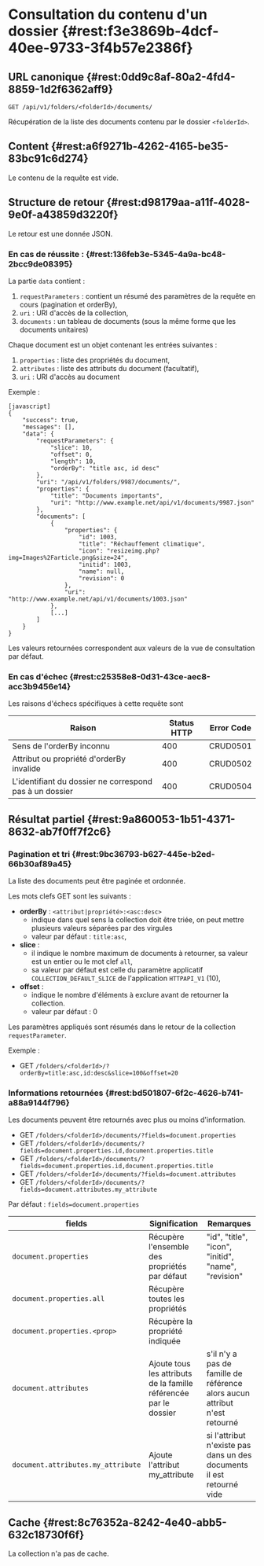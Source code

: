 # Consultation du contenu d'un dossier {#rest:f3e3869b-4dcf-40ee-9733-3f4b57e2386f}

## URL canonique {#rest:0dd9c8af-80a2-4fd4-8859-1d2f6362aff9}

    GET /api/v1/folders/<folderId>/documents/

Récupération de la liste des documents contenu par le dossier `<folderId>`.

## Content {#rest:a6f9271b-4262-4165-be35-83bc91c6d274}

Le contenu de la requête est vide.

## Structure de retour {#rest:d98179aa-a11f-4028-9e0f-a43859d3220f}

Le retour est une donnée JSON.

### En cas de réussite : {#rest:136feb3e-5345-4a9a-bc48-2bcc9de08395}

La partie `data` contient :

1.  `requestParameters` : contient un résumé des paramètres de la requête en cours (pagination et orderBy),
1.  `uri` : URI d'accès de la collection,
1.  `documents` : un tableau de documents (sous la même forme que les documents unitaires)

Chaque document est un objet contenant les entrées suivantes :

1.  `properties` : liste des propriétés du document,
1.  `attributes` : liste des attributs du document (facultatif),
1.  `uri` : URI d'accès au document

Exemple :

    [javascript]
    {
        "success": true,
        "messages": [],
        "data": {
            "requestParameters": {
                "slice": 10,
                "offset": 0,
                "length": 10,
                "orderBy": "title asc, id desc"
            },
            "uri": "/api/v1/folders/9987/documents/",
            "properties": {
                "title": "Documents importants",
                "uri": "http://www.example.net/api/v1/documents/9987.json"
            },
            "documents": [
                {
                    "properties": {
                        "id": 1003,
                        "title": "Réchauffement climatique",
                        "icon": "resizeimg.php?img=Images%2Farticle.png&size=24",
                        "initid": 1003,
                        "name": null,
                        "revision": 0
                    },
                    "uri": "http://www.example.net/api/v1/documents/1003.json"
                },
                [...]
            ]
        }
    }

<span class="flag inline nota-bene"></span> 
Les valeurs retournées correspondent aux valeurs de la vue de consultation
par défaut.

### En cas d'échec {#rest:c25358e8-0d31-43ce-aec8-acc3b9456e14}

Les raisons d'échecs spécifiques à cette requête sont 

|                          Raison                         | Status HTTP | Error Code |
| ------------------------------------------------------- | ----------- | ---------- |
| Sens de l'orderBy inconnu                               |         400 | CRUD0501   |
| Attribut ou propriété d'orderBy invalide                |         400 | CRUD0502   |
| L'identifiant du dossier ne correspond pas à un dossier |         400 | CRUD0504   |

## Résultat partiel {#rest:9a860053-1b51-4371-8632-ab7f0ff7f2c6}

### Pagination et tri {#rest:9bc36793-b627-445e-b2ed-66b30af89a45}

La liste des documents peut être paginée et ordonnée.

Les mots clefs GET sont les suivants :

* **orderBy** : `<attribut|propriété>:<asc:desc>`
  * indique dans quel sens la collection doit être triée, on peut mettre plusieurs valeurs séparées par des virgules
  * valeur par défaut : `title:asc`,
* **slice** : 
  * il indique le nombre maximum de documents à retourner, sa valeur est un entier ou le mot clef `all`,
  * sa valeur par défaut est celle du paramètre applicatif `COLLECTION_DEFAULT_SLICE` de l'application `HTTPAPI_V1` (10),
* **offset** :
  * indique le nombre d'éléments à exclure avant de retourner la collection.
  * valeur par défaut : 0

<span class="flag inline nota-bene"></span> Les paramètres appliqués sont résumés dans le retour de la collection 
`requestParameter`.

Exemple : 

* GET `/folders/<folderId>/?orderBy=title:asc,id:desc&slice=100&offset=20`

### Informations retournées {#rest:bd501807-6f2c-4626-b741-a88a9144f796}

Les documents peuvent être retournés avec plus ou moins d'information.

* GET `/folders/<folderId>/documents/?fields=document.properties`
* GET `/folders/<folderId>/documents/?fields=document.properties.id,document.properties.title`
* GET `/folders/<folderId>/documents/?fields=document.properties.id,document.properties.title`
* GET `/folders/<folderId>/documents/?fields=document.attributes`
* GET `/folders/<folderId>/documents/?fields=document.attributes.my_attribute`

Par défaut : `fields=document.properties`

|               fields               |                           Signification                           |                                 Remarques                                  |
| ---------------------------------- | ----------------------------------------------------------------- | -------------------------------------------------------------------------- |
| `document.properties`              | Récupère l'ensemble des propriétés par défaut                     | "id", "title", "icon", "initid", "name", "revision"                        |
| `document.properties.all`          | Récupère toutes les propriétés                                    |                                                                            |
| `document.properties.<prop>`       | Récupère la propriété indiquée                                    |                                                                            |
| `document.attributes`              | Ajoute tous les attributs de la famille référencée par le dossier | s'il n'y a pas de famille de référence alors aucun attribut n'est retourné |
| `document.attributes.my_attribute` | Ajoute l'attribut my_attribute                                    | si l'attribut n'existe pas dans un des documents il est retourné vide      |

## Cache {#rest:8c76352a-8242-4e40-abb5-632c18730f6f}

La collection n'a pas de cache.

